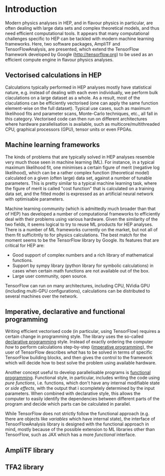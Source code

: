 # Introduction

Modern physics analyses in HEP, and in flavour physics in particular, are often dealing with large data sets and complex theoretical models, and thus need efficient computational tools. It appears that many computational challenges specific to HEP can be tackled with modern machine learning frameworks. Here, two software packages, AmpliTF and TensorFlowAnalysis, are presented, which extend the TensorFlow framework developed by Google (<http://tensorflow.org>) to be used as an efficient compute engine in flavour physics analyses. 

## Vectorised calculations in HEP

Calculations typically performed in HEP analyses mostly have statistical nature, e.g. instead of dealing with each even individually, we perform bulk claculations on a large dataset as a whole. As a result, most of the claculations can be efficiently vectorised (one can apply the same function element-wise on the full dataset). Typical use cases, such as maximum likelihood fits and parameter scans, Monte-Carlo techniques, etc., all fall in this category. Vectorised code can then 
run on different architectures where hardware parallelisation is available, such as multicore/multithreaded CPU, graphical processors (GPU), tensor units or even FPGAs. 

## Machine learning frameworks

The kinds of problems that are typically solved in HEP analyses resemble very much those seen in machine learning (ML). For instance, in a typical maximum likelihood fit, one minimises a certain figure of merit (negative log likelihood), which can be a rather complex function (theoretical model) calculated on a given (often large) data set, against a number of tunable parameters. This is pretty similar to a typical machine learning task, where the figure of merit is called "cost function" that is calculated on a training data set, and the fitted model is expressed as an artificial neural network with optimisable parameters. 

Machine learning community (which is admittedly much broader than that of HEP) has developed a number of computational frameworks to efficiently deal with their 
problems using various hardware. Given the similarity of the two fields, it seems logical to try to reuse ML products for HEP analyses. There is a number of ML frameworks currently on the market, but not all of them fit sufficitntly to for physics calculations. The best match for the moment seems to be the TensorFlow library by Google. Its features that are critical for HEP are: 

   * Good support of complex numbers and a rich library of mathematical functions.
   * Support by sympy library (python library for symbolic calculations) in cases when certain math functions are not available out of the box.
   * Large user community, open source.

TensorFlow can run on many architectures, including CPU, NVidia GPU (including multi-GPU configurations), calculations can be distributed to several machines over the network. 

## Imperative, declarative and functional programming

Writing efficient vectorised code (in particular, using TensorFlow) requires a certain change in programming style. The library uses the so-called 
[declarative programming](https://en.wikipedia.org/wiki/Declarative_programming) style. Instead of exactly ordering the computer _how_ to perform calculations step-by-step ([imperative programming](https://en.wikipedia.org/wiki/Imperative_programming)), the user of TensorFlow describes _what_ has to be solved in terms of specific TensorFlow building blocks, and then gives the control to the framework which will decide how to best solve the problem using available hardware. 

Another concept useful to develop parallelisable programs is [functional programming](https://en.wikipedia.org/wiki/Functional_programming). Functional style, in particular, includes writing the code using _pure functions_, i.e. functions, which don't have any internal modifiable state or _side effects_, with the output that i scompletely determined by the input parameters. When combined with declarative style, this allows the computer to easily identify the dependencies between different parts of the program and decide which parts can be calculated in parallel. 

While TensorFlow does not strictly follow the functional approach (e.g. there are objects like _variables_ which have internal state), the interface of TensorFlowAnalysis library is designed with the functional approach in mind, mostly because of the possible extension to ML libraries other than TensorFlow, such as JAX which has a more _functional_ interface. 

## AmpliTF library

## TFA2 library

